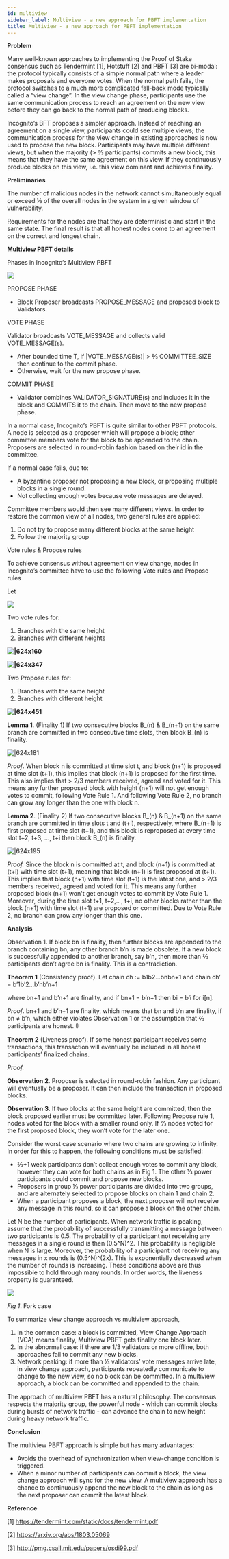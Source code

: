 ```yaml
---
id: multiview
sidebar_label: Multiview - a new approach for PBFT implementation
title: Multiview - a new approach for PBFT implementation
---
```


**Problem**

Many well-known approaches to implementing the Proof of Stake consensus such as Tendermint [1], Hotstuff [2] and PBFT [3] are bi-modal: the protocol typically consists of a simple normal path where a leader makes proposals and everyone votes. When the normal path fails, the protocol switches to a much more complicated fall-back mode typically called a “view change”. In the view change phase, participants use the same communication process to reach an agreement on the new view before they can go back to the normal path of producing blocks.

Incognito’s BFT proposes a simpler approach. Instead of reaching an agreement on a single view, participants could see multiple views; the communication process for the view change in existing approaches is now used to propose the new block. Participants may have multiple different views, but when the majority (> ⅔ participants) commits a new block, this means that they have the same agreement on this view. If they continuously produce blocks on this view, i.e. this view dominant and achieves finality.

**Preliminaries**

The number of malicious nodes in the network cannot simultaneously equal or exceed ⅓ of the overall nodes in the system in a given window of vulnerability.

Requirements for the nodes are that they are deterministic and start in the same state. The final result is that all honest nodes come to an agreement on the correct and longest chain.

**Multiview PBFT details**

Phases in Incognito’s Multiview PBFT

![](https://incognito-discourse.s3-us-west-2.amazonaws.com/original/2X/7/7d6451e8b880b4cdfe62c4a9bc09ec492fe9d0c1.png)

PROPOSE PHASE

* Block Proposer broadcasts PROPOSE_MESSAGE and proposed block to Validators.

VOTE PHASE

Validator broadcasts VOTE_MESSAGE and collects valid VOTE_MESSAGE(s).

* After bounded time T, if |VOTE_MESSAGE(s)| > ⅔ COMMITTEE_SIZE then continue to the commit phase.
* Otherwise, wait for the new propose phase.

COMMIT PHASE

* Validator combines VALIDATOR_SIGNATURE(s) and includes it in the block and COMMITS it to the chain. Then move to the new propose phase.

In a normal case, Incognito’s PBFT is quite similar to other PBFT protocols. A node is selected as a proposer which will propose a block; other committee members vote for the block to be appended to the chain. Proposers are selected in round-robin fashion based on their id in the committee.

If a normal case fails, due to:

* A byzantine proposer not proposing a new block, or proposing multiple blocks in a single round.
* Not collecting enough votes because vote messages are delayed.

Committee members would then see many different views. In order to restore the common view of all nodes, two general rules are applied:

1. Do not try to propose many different blocks at the same height
2. Follow the majority group

Vote rules & Propose rules

To achieve consensus without agreement on view change, nodes in Incognito’s committee have to use the following Vote rules and Propose rules

Let

![](https://incognito-discourse.s3-us-west-2.amazonaws.com/original/2X/9/904fa80c9b26d7902780db6a87b2fe9f308f14d9.png)

Two vote rules for:

1. Branches with the same height
2. Branches with different heights

**![|624x160](https://incognito-discourse.s3-us-west-2.amazonaws.com/original/2X/9/9cd42be06187347aed55047c1035374256d73549.png)**

**![|624x347](https://incognito-discourse.s3-us-west-2.amazonaws.com/original/2X/3/3e0d81e84a78cbbf0f9dc3bdd37b005e4c6d805e.png)**



Two Propose rules for:

1. Branches with the same height
2. Branches with different height

**![|624x451](https://incognito-discourse.s3-us-west-2.amazonaws.com/original/2X/c/c7446c397da92d5a223d000f07272ff8a00bbee6.png)**

**Lemma 1**. (Finality 1) If two consecutive blocks B_(n) & B_(n+1) on the same branch are committed in two consecutive time slots, then block B_(n) is finality.

![|624x181](https://incognito-discourse.s3-us-west-2.amazonaws.com/original/2X/c/c9815b7413a5318f4ebe0d9ac8fe3b6b31c661fb.png)

*Proof*. When block n is committed at time slot t, and block (n+1) is proposed at time slot (t+1), this implies that block (n+1) is proposed for the first time. This also implies that > 2/3 members received, agreed and voted for it. This means any further proposed block with height (n+1) will not get enough votes to commit, following Vote Rule 1. And following Vote Rule 2, no branch can grow any longer than the one with block n.

**Lemma 2**. (Finality 2) If two consecutive blocks B_(n) & B_(n+1) on the same branch are committed in time slots t and (t+i), respectively, where B_(n+1) is first proposed at time slot (t+1), and this block is reproposed at every time slot t+2, t+3, ..., t+i then block B_(n) is finality.

![|624x195](https://lh4.googleusercontent.com/SLYzmlftgni6ptYnbFNXKJM9U8c4x1J64QFzO8Jco8GHF7zn0Ea7W1m2BfYwa3Gix5_rOgNU3xL8Gq4LKZkJ2hV_b5X3FXv-MLMi666vKRXnq4Jjb502_40y4Kl2drdKjU5202D5)

*Proof.* Since the block n is committed at t, and block (n+1) is committed at (t+i) with time slot (t+1), meaning that block (n+1) is first proposed at (t+1). This implies that block (n+1) with time slot (t+1) is the latest one, and > 2/3 members received, agreed and voted for it. This means any further proposed block (n+1) won't get enough votes to commit by Vote Rule 1. Moreover, during the time slot t+1, t+2,.. , t+i, no other blocks rather than the block (n+1) with time slot (t+1) are proposed or committed. Due to Vote Rule 2, no branch can grow any longer than this one.

**Analysis**

Observation 1. If block bn is finality, then further blocks are appended to the branch containing bn, any other branch b’n is made obsolete. If a new block is successfully appended to another branch, say b'n, then more than ⅔ participants don’t agree bn is finality. This is a contradiction.

**Theorem 1** (Consistency proof). Let chain ch := b1b2…bnbn+1 and chain ch’ = b’1b’2…b’nb’n+1

where bn+1 and b’n+1 are finality, and if bn+1 = b’n+1 then bi = b’i for i[n].

*Proof*. bn+1 and b’n+1 are finality, which means that bn and b’n are finality, if bn ≠ b’n, which either violates Observation 1 or the assumption that ⅔ participants are honest. 𑃰

**Theorem 2** (Liveness proof). If some honest participant receives some transactions, this transaction will eventually be included in all honest participants’ finalized chains.

*Proof.*

**Observation 2**. Proposer is selected in round-robin fashion. Any participant will eventually be a proposer. It can then include the transaction in proposed blocks.

**Observation 3**. If two blocks at the same height are committed, then the block proposed earlier must be committed later. Following Propose rule 1, nodes voted for the block with a smaller round only. If ⅔ nodes voted for the first proposed block, they won’t vote for the later one.

Consider the worst case scenario where two chains are growing to infinity. In order for this to happen, the following conditions must be satisfied:

* ⅔+1 weak participants don’t collect enough votes to commit any block, however they can vote for both chains as in Fig 1. The other ⅓ power participants could commit and propose new blocks.
* Proposers in group ⅓ power participants are divided into two groups, and are alternately selected to propose blocks on chain 1 and chain 2.
* When a participant proposes a block, the next proposer will not receive any message in this round, so it can propose a block on the other chain.

Let N be the number of participants. When network traffic is peaking, assume that the probability of successfully transmitting a message between two participants is 0.5. The probability of a participant not receiving any messages in a single round is then (0.5^­N­)^2. This probability is negligible when N is large. Moreover, the probability of a participant not receiving any messages in x rounds is (0.5­^N­)^(2x). This is exponentially decreased when the number of rounds is increasing. These conditions above are thus impossible to hold through many rounds. In order words, the liveness property is guaranteed.

![](https://incognito-discourse.s3-us-west-2.amazonaws.com/original/2X/8/80d957f5646aece4d10c378c1a41afee2e57aa5a.png)

*Fig 1*. Fork case

To summarize view change approach vs multiview approach,

1. In the common case: a block is committed, View Change Approach (VCA) means finality, Multiview PBFT gets finality one block later.
2. In the abnormal case: if there are 1/3 validators or more offline, both approaches fail to commit any new blocks.
3. Network peaking: if more than ⅓ validators’ vote messages arrive late, in view change approach, participants repeatedly communicate to change to the new view, so no block can be committed. In a multiview approach, a block can be committed and appended to the chain.

The approach of multiview PBFT has a natural philosophy. The consensus respects the majority group, the powerful node - which can commit blocks during bursts of network traffic - can advance the chain to new height during heavy network traffic.

**Conclusion**

The multiview PBFT approach is simple but has many advantages:

* Avoids the overhead of synchronization when view-change condition is triggered.
* When a minor number of participants can commit a block, the view change approach will sync for the new view. A multiview approach has a chance to continuously append the new block to the chain as long as the next proposer can commit the latest block.

**Reference**

[1] https://tendermint.com/static/docs/tendermint.pdf

[2] https://arxiv.org/abs/1803.05069

[3] http://pmg.csail.mit.edu/papers/osdi99.pdf